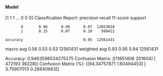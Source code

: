 #### Model
[1 1 1 ... 0 0 0]
Classification Report:
              precision    recall  f1-score   support

           0       0.96      0.98      0.97  12053010
           1       0.15      0.07      0.10    508421

    accuracy                           0.95  12561431
   macro avg       0.56      0.53      0.53  12561431
weighted avg       0.93      0.95      0.94  12561431

Accuracy: 0.9463598534275275
Confusion Matrix:
[[11851406   201604]
 [  472193    36228]]
Confusion Matrix (%):
[[94.34757871  1.60494453]
 [ 3.75907013  0.28840663]]
